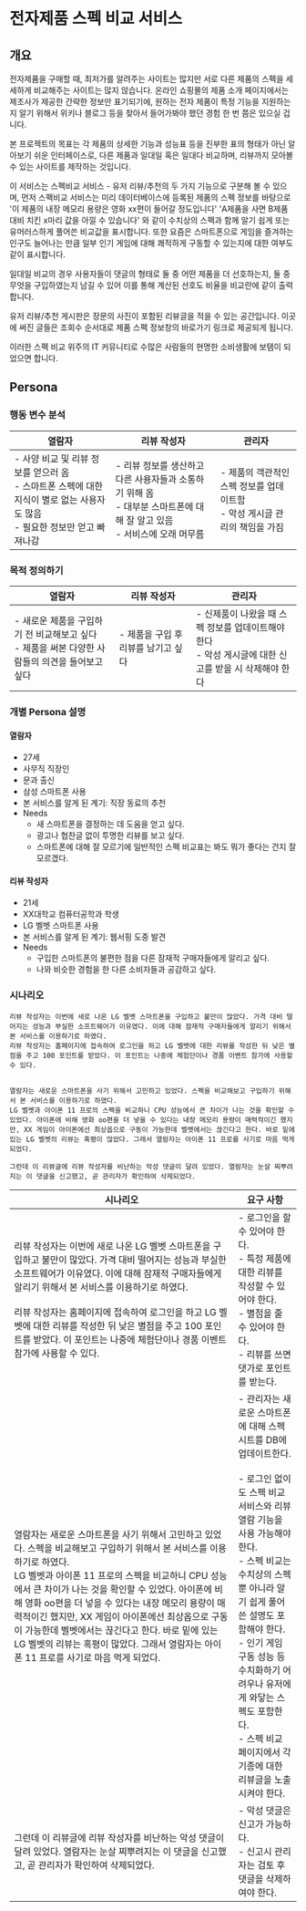# 전자제품 스펙 비교 서비스

## 개요

전자제품을 구매할 때, 최저가를 알려주는 사이트는 많지만 서로 다른 제품의 스펙을 세세하게 비교해주는 사이트는 많지 않습니다. 온라인 쇼핑몰의 제품 소개 페이지에서는 제조사가 제공한 간략한 정보만 표기되기에, 원하는 전자 제품이 특정 기능을 지원하는지 알기 위해서 위키나 블로그 등을 찾아서 들어가봐야 했던 경험 한 번 쯤은 있으실 겁니다.

본 프로젝트의 목표는 각 제품의 상세한 기능과 성능표 등을 진부한 표의 형태가 아닌 알아보기 쉬운 인터페이스로, 다른 제품과 일대일 혹은 일대다 비교하며, 리뷰까지 모아볼 수 있는 사이트를 제작하는 것입니다.

이 서비스는 스펙비교 서비스 - 유저 리뷰/추천의 두 가지 기능으로 구분해 볼 수 있으며, 먼저 스펙비교 서비스는 미리 데이터베이스에 등록된 제품의 스펙 정보를 바탕으로 '이 제품의 내장 메모리 용량은 영화 xx편이 들어갈 정도입니다' 'A제품을 사면 B제품 대비 치킨 x마리 값을 아낄 수 있습니다' 와 같이 수치상의 스펙과 함께 알기 쉽게 또는 유머러스하게 풀어쓴 비교값을 표시합니다. 또한 요즘은 스마트폰으로 게임을 즐겨하는 인구도 늘어나는 만큼 일부 인기 게임에 대해 쾌적하게 구동할 수 있는지에 대한 여부도 같이 표시합니다.

일대일 비교의 경우 사용자들이 댓글의 형태로 둘 중 어떤 제품을 더 선호하는지, 둘 중 무엇을 구입하였는지 남길 수 있어 이를 통해 계산된 선호도 비율을 비교란에 같이 출력합니다.

유저 리뷰/추천 게시판은 장문의 사진이 포함된 리뷰글을 적을 수 있는 공간입니다. 이곳에 써진 글들은 조회수 순서대로 제품 스펙 정보창의 바로가기 링크로 제공되게 됩니다.

이러한 스펙 비교 위주의 IT 커뮤니티로 수많은 사람들의 현명한 소비생활에 보탬이 되었으면 합니다.

## Persona

### 행동 변수 분석

| 열람자                                                       | 리뷰 작성자                                                  | 관리자                                                       |
| ------------------------------------------------------------ | ------------------------------------------------------------ | ------------------------------------------------------------ |
| - 사양 비교 및 리뷰 정보를 얻으러 옴<br />- 스마트폰 스펙에 대한 지식이 별로 없는 사용자도 많음<br />- 필요한 정보만 얻고 빠져나감 | - 리뷰 정보를 생산하고 다른 사용자들과 소통하기 위해 옴<br />- 대부분 스마트폰에 대해 잘 알고 있음<br />- 서비스에 오래 머무름 | - 제품의 객관적인 스펙 정보를 업데이트함<br />- 악성 게시글 관리의 책임을 가짐 |

### 목적 정의하기

| 열람자                                                       | 리뷰 작성자                         | 관리자                                                       |
| ------------------------------------------------------------ | ----------------------------------- | ------------------------------------------------------------ |
| - 새로운 제품을 구입하기 전 비교해보고 싶다<br />- 제품을 써본 다양한 사람들의 의견을 들어보고 싶다 | - 제품을 구입 후 리뷰를 남기고 싶다 | - 신제품이 나왔을 때 스펙 정보를 업데이트해야 한다<br />- 악성 게시글에 대한 신고를 받을 시 삭제해야 한다 |

### 개별 Persona 설명

#### 열람자

- 27세
- 사무직 직장인
- 문과 출신
- 삼성 스마트폰 사용
- 본 서비스를 알게 된 계기: 직장 동료의 추천
- Needs
  - 새 스마트폰을 결정하는 데 도움을 얻고 싶다.
  - 광고나 협찬글 없이 투명한 리뷰를 보고 싶다.
  - 스마트폰에 대해 잘 모르기에 일반적인 스펙 비교표는 봐도 뭐가 좋다는 건지 잘 모르겠다.

#### 리뷰 작성자

* 21세
* XX대학교 컴퓨터공학과 학생
* LG 벨벳 스마트폰 사용
* 본 서비스를 알게 된 계기: 웹서핑 도중 발견
* Needs
  * 구입한 스마트폰의 불편한 점을 다른 잠재적 구매자들에게 알리고 싶다.
  * 나와 비슷한 경험을 한 다른 소비자들과 공감하고 싶다.

### 시나리오

```
리뷰 작성자는 이번에 새로 나온 LG 벨벳 스마트폰을 구입하고 불만이 많았다. 가격 대비 떨어지는 성능과 부실한 소프트웨어가 이유였다. 이에 대해 잠재적 구매자들에게 알리기 위해서 본 서비스를 이용하기로 하였다.
리뷰 작성자는 홈페이지에 접속하여 로그인을 하고 LG 벨벳에 대한 리뷰를 작성한 뒤 낮은 별점을 주고 100 포인트를 받았다. 이 포인트는 나중에 체험단이나 경품 이벤트 참가에 사용할 수 있다.


열람자는 새로운 스마트폰을 사기 위해서 고민하고 있었다. 스펙을 비교해보고 구입하기 위해서 본 서비스를 이용하기로 하였다.
LG 벨벳과 아이폰 11 프로의 스펙을 비교하니 CPU 성능에서 큰 차이가 나는 것을 확인할 수 있었다. 아이폰에 비해 영화 oo편을 더 넣을 수 있다는 내장 메모리 용량이 매력적이긴 했지만, XX 게임이 아이폰에선 최상옵으로 구동이 가능한데 벨벳에서는 끊긴다고 한다. 바로 밑에 있는 LG 벨벳의 리뷰는 혹평이 많았다. 그래서 열람자는 아이폰 11 프로를 사기로 마음 먹게 되었다.

그런데 이 리뷰글에 리뷰 작성자를 비난하는 악성 댓글이 달려 있었다. 열람자는 눈살 찌뿌려지는 이 댓글을 신고했고, 곧 관리자가 확인하여 삭제되었다.
```



| 시나리오                                                     | 요구 사항                                                    |
| ------------------------------------------------------------ | ------------------------------------------------------------ |
| 리뷰 작성자는 이번에 새로 나온 LG 벨벳 스마트폰을 구입하고 불만이 많았다. 가격 대비 떨어지는 성능과 부실한 소프트웨어가 이유였다. 이에 대해 잠재적 구매자들에게 알리기 위해서 본 서비스를 이용하기로 하였다.<br /><br />리뷰 작성자는 홈페이지에 접속하여 로그인을 하고 LG 벨벳에 대한 리뷰를 작성한 뒤 낮은 별점을 주고 100 포인트를 받았다. 이 포인트는 나중에 체험단이나 경품 이벤트 참가에 사용할 수 있다. | - 로그인을 할 수 있어야 한다.<br />- 특정 제품에 대한 리뷰를 작성할 수 있어야 한다.<br />- 별점을 줄 수 있어야 한다.<br />- 리뷰를 쓰면 댓가로 포인트를 받는다. |
| 열람자는 새로운 스마트폰을 사기 위해서 고민하고 있었다. 스펙을 비교해보고 구입하기 위해서 본 서비스를 이용하기로 하였다.<br/>LG 벨벳과 아이폰 11 프로의 스펙을 비교하니 CPU 성능에서 큰 차이가 나는 것을 확인할 수 있었다. 아이폰에 비해 영화 oo편을 더 넣을 수 있다는 내장 메모리 용량이 매력적이긴 했지만, XX 게임이 아이폰에선 최상옵으로 구동이 가능한데 벨벳에서는 끊긴다고 한다. 바로 밑에 있는 LG 벨벳의 리뷰는 혹평이 많았다. 그래서 열람자는 아이폰 11 프로를 사기로 마음 먹게 되었다. | - 관리자는 새로운 스마트폰에 대해 스펙 시트를 DB에 업데이트한다.<br /><br />- 로그인 없이도 스펙 비교 서비스와 리뷰 열람 기능을 사용 가능해야 한다.<br />- 스펙 비교는 수치상의 스펙 뿐 아니라 알기 쉽게 풀어쓴 설명도 포함해야 한다.<br />- 인기 게임 구동 성능 등 수치화하기 어려우나 유저에게 와닿는 스펙도 포함한다.<br />- 스펙 비교 페이지에서 각 기종에 대한 리뷰글을 노출시켜야 한다. |
| 그런데 이 리뷰글에 리뷰 작성자를 비난하는 악성 댓글이 달려 있었다. 열람자는 눈살 찌뿌려지는 이 댓글을 신고했고, 곧 관리자가 확인하여 삭제되었다. | - 악성 댓글은 신고가 가능하다.<br />- 신고시 관리자는 검토 후 댓글을 삭제하여야 한다. |

